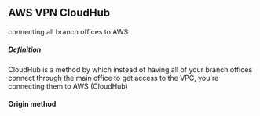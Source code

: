 ## AWS VPN CloudHub
connecting all branch offices to AWS

##### Definition
CloudHub is a method by which instead of having all of your branch offices connect through the main office to get access to the VPC, you're connecting them to AWS (CloudHub)

#### Origin method